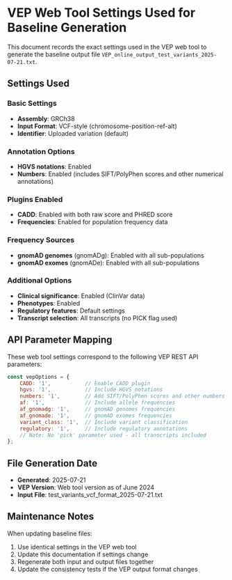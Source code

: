 # VEP Web Tool Settings Used for Baseline Generation

This document records the exact settings used in the VEP web tool to generate the baseline output file `VEP_online_output_test_variants_2025-07-21.txt`.

## Settings Used

### Basic Settings
- **Assembly**: GRCh38
- **Input Format**: VCF-style (chromosome-position-ref-alt)
- **Identifier**: Uploaded variation (default)

### Annotation Options
- **HGVS notations**: Enabled
- **Numbers**: Enabled (includes SIFT/PolyPhen scores and other numerical annotations)

### Plugins Enabled
- **CADD**: Enabled with both raw score and PHRED score
- **Frequencies**: Enabled for population frequency data

### Frequency Sources
- **gnomAD genomes** (gnomADg): Enabled with all sub-populations
- **gnomAD exomes** (gnomADe): Enabled with all sub-populations

### Additional Options
- **Clinical significance**: Enabled (ClinVar data)
- **Phenotypes**: Enabled 
- **Regulatory features**: Default settings
- **Transcript selection**: All transcripts (no PICK flag used)

## API Parameter Mapping

These web tool settings correspond to the following VEP REST API parameters:

```javascript
const vepOptions = {
    CADD: '1',           // Enable CADD plugin
    hgvs: '1',           // Include HGVS notations  
    numbers: '1',        // Add SIFT/PolyPhen scores and other numbers
    af: '1',             // Include allele frequencies
    af_gnomadg: '1',     // gnomAD genomes frequencies
    af_gnomade: '1',     // gnomAD exomes frequencies
    variant_class: '1',  // Include variant classification
    regulatory: '1',     // Include regulatory annotations
    // Note: No 'pick' parameter used - all transcripts included
};
```

## File Generation Date
- **Generated**: 2025-07-21
- **VEP Version**: Web tool version as of June 2024
- **Input File**: test_variants_vcf_format_2025-07-21.txt

## Maintenance Notes

When updating baseline files:
1. Use identical settings in the VEP web tool
2. Update this documentation if settings change
3. Regenerate both input and output files together
4. Update the consistency tests if the VEP output format changes